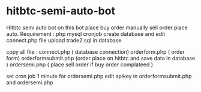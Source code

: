 # hitbtc-semi-auto-bot
Hitbtc semi auto bot on this bot place buy order manually sell order place auto.
Requirement :
php
mysql
cronjob
create database and edit connect.php file 
upload trade2.sql in database

copy all file :
connect.php  ( database connection)
orderform.php ( order form)
orderformsubmit.php  (order place on hitbtc and save data in database )
ordersemi.php ( place sell order if buy order complateed )

set cron job 1 minute for ordersemi.php
edit apikey in orderformsubmit.php and ordersemi.php
